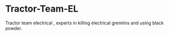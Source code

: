 # Tractor-Team-EL
Tractor team electrical , experts in killing electrical gremlins and using black powder.
